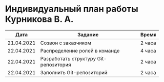 # Индивидуальный план работы Курникова В. А.

| Дата           | Задание                                              | Время     |
|----------------|------------------------------------------------------|-----------|
| 21.04.2021     |Созвон с заказчиком                                | 2 часа   |
| 22.04.2021     | Распределение ролей в команде                                 | 4 часа   | 
| 22.04.2021     | Разработать структуру Git-репозитория                | 2 часа    |
| 22.04.2021     | Заполнить Git-репозиторий                | 2 часа    | 


